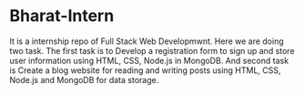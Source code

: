 # Bharat-Intern
It is a internship repo of Full Stack Web Developmwnt. Here we are doing two task. The first task is to Develop a registration form to sign up and store user information using HTML, CSS, Node.js in MongoDB. And second task is Create a blog website for reading and writing posts using HTML, CSS, Node.js and MongoDB for data storage. 
